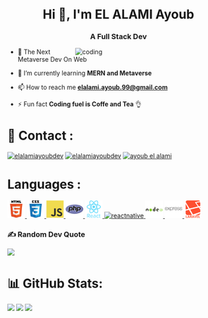 <h1 align="center">Hi 👋, I'm EL ALAMI Ayoub</h1>
<h3 align="center">A Full Stack Dev</h3>
<img align="right" alt="coding" width="350" src="https://i.pinimg.com/originals/fa/da/ac/fadaaccbe42be76393b341017b735367.gif">

- 🔭 The Next Metaverse Dev On Web

- 🌱 I’m currently learning **MERN and Metaverse**

- 📫 How to reach me **elalami.ayoub.99@gmail.com**

- ⚡ Fun fact  **Coding fuel is Coffe and Tea** 👌

# 🤙 Contact :
<p align="left">
<a href="https://dev.to/elalamiayoubdev" target="blank"><img align="center" src="https://raw.githubusercontent.com/rahuldkjain/github-profile-readme-generator/master/src/images/icons/Social/devto.svg" alt="elalamiayoubdev" height="30" width="40" /></a>
<a href="https://twitter.com/elalamiayoubdev" target="blank"><img align="center" src="https://raw.githubusercontent.com/rahuldkjain/github-profile-readme-generator/master/src/images/icons/Social/twitter.svg" alt="elalamiayoubdev" height="30" width="40" /></a>
<a href="https://www.linkedin.com/in/ayoub-el-alami-033b9519b" target="blank"><img align="center" src="https://raw.githubusercontent.com/rahuldkjain/github-profile-readme-generator/master/src/images/icons/Social/linked-in-alt.svg" alt="ayoub el alami" height="30" width="40" /></a>
</p>

# Languages :
<p align="left"><a href="https://www.w3.org/html/" target="_blank" rel="noreferrer"> <img src="https://raw.githubusercontent.com/devicons/devicon/master/icons/html5/html5-original-wordmark.svg" alt="html5" width="40" height="40"/> </a><a href="https://www.w3schools.com/css/" target="_blank" rel="noreferrer"> <img src="https://raw.githubusercontent.com/devicons/devicon/master/icons/css3/css3-original-wordmark.svg" alt="css3" width="40" height="40"/> </a> <a href="https://developer.mozilla.org/en-US/docs/Web/JavaScript" target="_blank" rel="noreferrer"> <img src="https://raw.githubusercontent.com/devicons/devicon/master/icons/javascript/javascript-original.svg" alt="javascript" width="40" height="40"/> </a> <a href="https://www.php.net" target="_blank" rel="noreferrer"> <img src="https://raw.githubusercontent.com/devicons/devicon/master/icons/php/php-original.svg" alt="php" width="40" height="40"/> </a> <a href="https://reactjs.org/" target="_blank" rel="noreferrer"> <img src="https://raw.githubusercontent.com/devicons/devicon/master/icons/react/react-original-wordmark.svg" alt="react" width="40" height="40"/> </a> <a href="https://reactnative.dev/" target="_blank" rel="noreferrer"> <img src="https://reactnative.dev/img/header_logo.svg" alt="reactnative" width="40" height="40"/> </a>  <a href="https://nodejs.org" target="_blank" rel="noreferrer"> <img src="https://raw.githubusercontent.com/devicons/devicon/master/icons/nodejs/nodejs-original-wordmark.svg" alt="nodejs" width="40" height="40"/> </a> <a href="https://expressjs.com" target="_blank" rel="noreferrer"> <img src="https://raw.githubusercontent.com/devicons/devicon/master/icons/express/express-original-wordmark.svg" alt="express" width="40" height="40"/> </a> 
  <a href="https://laravel.com/" target="_blank" rel="noreferrer"> <img src="https://raw.githubusercontent.com/devicons/devicon/master/icons/laravel/laravel-plain-wordmark.svg" alt="laravel" width="40" height="40"/> </a>
  </p>
  
### ✍️ Random Dev Quote
![](https://quotes-github-readme.vercel.app/api?type=horizontal&theme=radical)

# 📊 GitHub Stats:
![](https://github-readme-stats.vercel.app/api?username=ELALAMIAyoubDev&theme=dark&hide_border=false&include_all_commits=false&count_private=false)
![](https://github-readme-streak-stats.herokuapp.com/?user=ELALAMIAyoubDev&theme=dark&hide_border=false)
![](https://github-readme-stats.vercel.app/api/top-langs/?username=ELALAMIAyoubDev&theme=dark&hide_border=false&include_all_commits=false&count_private=false&layout=compact)

